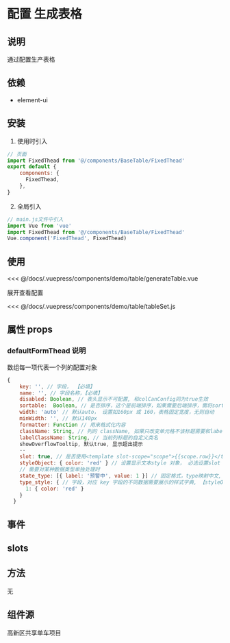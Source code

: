 # 配置 生成表格
## 说明
通过配置生产表格


## 依赖
 * element-ui


## 安装

1. 使用时引入
```js
// 页面
import FixedThead from '@/components/BaseTable/FixedThead'
export default {
    components: {
      FixedThead,
    },
}
```
2. 全局引入
```js
// main.js文件中引入
import Vue from 'vue'
import FixedThead from '@/components/BaseTable/FixedThead'
Vue.component('FixedThead', FixedThead)
```

## 使用

<baseComponent-codeBox
  title="基础用法"
  description="通过配置tableSet.js,不引入。生成表格，也可以直接吧配置写在组件data内"
  onlineLink="">
  <demo-table-generateTable/>
  <!-- 这里直接设置 引入的展示代码 ；注意引入代码一定不能缩进！！！否则不能生效！-->
  <highlight-code slot="codeText" lang="vue">
<<< @/docs/.vuepress/components/demo/table/generateTable.vue
  </highlight-code>
</baseComponent-codeBox>



<baseComponent-codeBox
  title="tableSet.js"
  description=""
  onlineLink="">
    <div>展开查看配置</div>
  <!-- 这里直接设置 引入的展示代码 ；注意引入代码一定不能缩进！！！否则不能生效！-->
  <highlight-code slot="codeText" lang="js">
<<< @/docs/.vuepress/components/demo/table/tableSet.js
  </highlight-code>
</baseComponent-codeBox>

## 属性 props

<baseComponent-apiTable title="" :tableBody="tableBody" :tableHead="tableHead">
</baseComponent-apiTable>

### defaultFormThead 说明

数组每一项代表一个列的配置对象
```js
{
    key: '', // 字段， 【必填】
    name: '', // 字段名称，【必填】
    disabled: Boolean, // 表头显示不可配置, 和colCanConfig同为true生效
    sortable:  Boolean, // 是否排序，这个是前端排序，如果需要后端排序，需将sortable设置为'custom'，同时在 Table 上监听sort-change事件，在事件回调中可以获取当前排序的字段名和排序顺序，从而向接口请求排序后的表格数据
    width: 'auto' // 默认auto， 设置如160px 或 160，表格固定宽度，无则自动
    minWidth: '', // 默认140px
    formatter: Function // 用来格式化内容
    className: String, // 列的 className, 如果只改变单元格不该标题需要和labelClassName配合使用
    labelClassName: String, // 当前列标题的自定义类名
    showOverflowTooltip, 默认true, 显示超出提示
    --
    slot: true, // 是否使用<template slot-scope="scope">{{scope.row}}</template> 方式显示数据, slot为true formatter将失效
    styleObject: { color: 'red' } // 设置显示文本style 对象， 必选设置slot 为true
    // 需要对某种数据类型单独处理时
    state_type: [{ label: '预警中', value: 1 }] // 固定格式，type映射中文, 处理slot为true formatter将失效的问题，必须注意格式只能固定
    type_style: { // 字段，对应 key 字段的不同数据需要展示的样式字典, 【styleObject是type_style的父元素样式】
      1: { color: 'red' }
    }
  }
```


## 事件

<baseComponent-apiTable title="" :tableBody="tableBody2" :tableHead="tableHead2">
</baseComponent-apiTable>

## slots

<baseComponent-apiTable title="" :tableBody="tableBody3" :tableHead="tableHead3">
</baseComponent-apiTable>

## 方法

无


## 组件源

高新区共享单车项目



<script>
  export default {
    data() {
      return {
        tableHead: `参数|说明|类型|可选值|	默认值`,
        tableBody: [
            `colCanConfig|是否能配置（提供用户选项字段的显示隐藏）el-table-column 单元格的显示隐藏|boolean|true/false|默认false`,
            `tableData|必须，表单数据，接口获取到数据|Array|--|--`,
            `total|必须，总数|number|--|--`,
            `defaultFormThead|必须， 表单配置|Array 对象数组\[{col}]每个col代表一个域配置|--|--`,
        ],
        tableHead2: `事件名称  |    说明\t| 回调参数`,
        tableBody2: [
              `cell-click|单元格的点击事件|--`,
              `row-dblclick|行 双击事件|--`,
              `pageQueryChange|分页参数改变|--`,
        ],
        tableHead3: `名称|说明`,
        tableBody3: [
               `默认|最后添加el-table-column ， 一般用于操作列`,
        ]
      }
    },
  }
</script>
